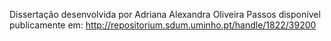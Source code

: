 Dissertação desenvolvida por Adriana Alexandra Oliveira Passos disponível publicamente em: http://repositorium.sdum.uminho.pt/handle/1822/39200
